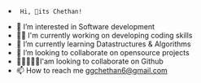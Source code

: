 -      Hi, 👋its Chethan!
- 👀 I’m interested in Software development
- 👨‍💻 I'm currently working on developing coding skills
- 🌱 I’m currently learning Datastructures & Algorithms
- 💞️ I’m looking to collaborate on opensource projects
- 🧑🏻‍🤝‍🧑🏼I'am looking to collaborate on Github
- 📫 How to reach me ggchethan6@gmail.com

<!---
ChethanggGH22 is a ✨ special ✨ repository because its `README.md` (this file) appears on your GitHub profile.
You can click the Preview link to take a look at your changes.
--->
